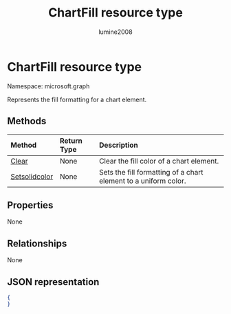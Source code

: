 ﻿---
title: "ChartFill resource type"
description: "Represents the fill formatting for a chart element."
author: "lumine2008"
localization_priority: Normal
ms.prod: "excel"
doc_type: resourcePageType
---

# ChartFill resource type

Namespace: microsoft.graph

Represents the fill formatting for a chart element.

## Methods

| Method                                             | Return Type | Description                                                     |
| :------------------------------------------------- | :---------- | :-------------------------------------------------------------- |
| [Clear](../api/chartfill-clear.md)                 | None        | Clear the fill color of a chart element.                        |
| [Setsolidcolor](../api/chartfill-setsolidcolor.md) | None        | Sets the fill formatting of a chart element to a uniform color. |

## Properties

None

## Relationships

None

## JSON representation

<!--{
  "blockType": "resource",
  "optionalProperties": [],
  "baseType": "microsoft.graph.entity",
  "@odata.type": "microsoft.graph.workbookChartFill"
}-->

```json
{
}
```

<!-- uuid: 8fcb5dbc-d5aa-4681-8e31-b001d5168d79
2015-10-25 14:57:30 UTC -->

<!-- {
  "type": "#page.annotation",
  "description": "ChartFill resource",
  "keywords": "",
  "section": "documentation",
  "tocPath": ""
}-->
